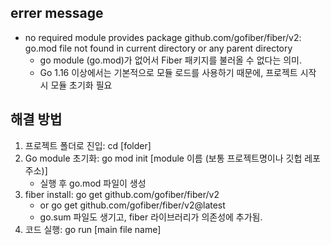 ## errer message
- no required module provides package github.com/gofiber/fiber/v2: go.mod file not found in current directory or any parent directory
    - go module (go.mod)가 없어서 Fiber 패키지를 불러올 수 없다는 의미.
    - Go 1.16 이상에서는 기본적으로 모듈 로드를 사용하기 때문에, 프로젝트 시작 시 모듈 초기화 필요

## 해결 방법
1. 프로젝트 폴더로 진입: cd [folder]
2. Go module 초기화: go mod init [module 이름 (보통 프로젝트명이나 깃헙 레포 주소)]
    - 실행 후 go.mod 파일이 생성
3. fiber install: go get github.com/gofiber/fiber/v2
    - or go get github.com/gofiber/fiber/v2@latest
    - go.sum 파일도 생기고, fiber 라이브러리가 의존성에 추가됨.
4. 코드 실행: go run [main file name]

